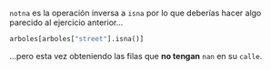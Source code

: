 `notna` es la operación inversa a `isna` por lo que deberías hacer algo parecido al ejercicio anterior...

```python
arboles[arboles["street"].isna()]
```

...pero esta vez obteniendo las filas que **no tengan** `nan` en su `calle`. 